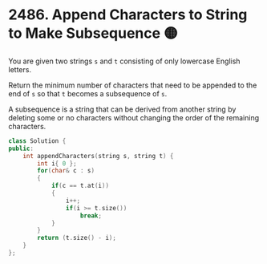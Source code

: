 # 2486. Append Characters to String to Make Subsequence 🟡

You are given two strings `s` and `t` consisting of only lowercase English letters.

Return the minimum number of characters that need to be appended to the end of `s` so that `t` becomes a subsequence of `s`.

A subsequence is a string that can be derived from another string by deleting some or no characters without changing the order of the remaining characters.

```cpp
class Solution {
public:
    int appendCharacters(string s, string t) {
        int i{ 0 };
        for(char& c : s)
        {
            if(c == t.at(i))
            {
                i++;
                if(i >= t.size())
                    break;
            }
        }
        return (t.size() - i);
    }
};
```